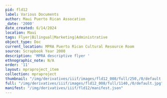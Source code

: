 ```yaml
---
pid: fld12
label: Various Documents
author: Maui Puerto Rican Assocation
_date: '2000'
date_created: 6/14/2024
location: Maui
tags: Flyer|Bilingual|Marketing|Administrative
object_type: Doc
current_location: MPRA Puerto Rican Cultural Resource Room
source: Scrapbook Year 2000
description: 'MPRA descriptive flyer '
ethnographic_note: N/A
order: '11'
layout: mpraproject_item
collection: mpraproject
thumbnail: "/img/derivatives/iiif/images/fld12_008/full/250,/0/default.jpg"
full: "/img/derivatives/iiif/images/fld12_008/full/1140,/0/default.jpg"
manifest: "/img/derivatives/iiif/fld12/manifest.json"
---
```

